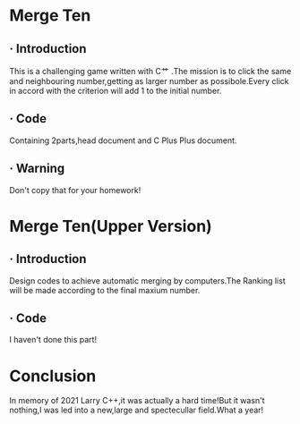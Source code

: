 # Merge Ten
## · Introduction
 This is a challenging game written with C艹 .The mission is to click the same and neighbouring number,getting as larger number as possibole.Every click in accord with the criterion will add 1 to the initial number.
## · Code
 Containing 2parts,head document and C Plus Plus document.
## · Warning
 Don't copy that for your homework!
 
# Merge Ten(Upper Version)
## · Introduction
 Design codes to achieve automatic merging by computers.The Ranking list will be made according to the final maxium number.
## · Code
 I haven't done this part!

# Conclusion
 In memory of 2021 Larry C++,it was actually a hard time!But it wasn't nothing,I was led into a new,large and spectecullar field.What a year!
